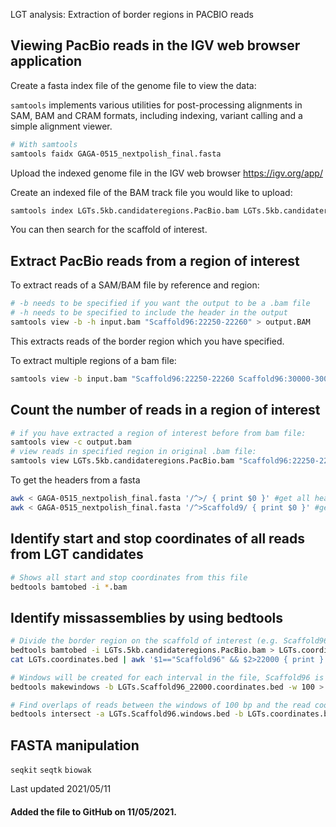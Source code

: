 LGT analysis: Extraction of border regions in PACBIO reads

## Viewing PacBio reads in the IGV web browser application

Create a fasta index file of the genome file to view the data:

`samtools` implements various utilities for post-processing alignments in SAM, BAM and CRAM formats, including indexing, variant calling and a simple alignment viewer.

```bash
# With samtools
samtools faidx GAGA-0515_nextpolish_final.fasta
```
Upload the indexed genome file in the IGV web browser
https://igv.org/app/

Create an indexed file of the BAM track file you would like to upload:
```bash
samtools index LGTs.5kb.candidateregions.PacBio.bam LGTs.5kb.candidateregions.PacBio.bai
```

You can then search for the scaffold of interest.

## Extract PacBio reads from a region of interest

To extract reads of a SAM/BAM file by reference and region:
```bash
# -b needs to be specified if you want the output to be a .bam file
# -h needs to be specified to include the header in the output
samtools view -b -h input.bam "Scaffold96:22250-22260" > output.BAM
```
This extracts reads of the border region which you have specified.

To extract multiple regions of a bam file:
```bash
samtools view -b input.bam "Scaffold96:22250-22260 Scaffold96:30000-30010 Scaffold96:40000-40010" > output.BAM
```

## Count the number of reads in a region of interest

```bash
# if you have extracted a region of interest before from bam file:
samtools view -c output.bam
# view reads in specified region in original .bam file:
samtools view LGTs.5kb.candidateregions.PacBio.bam "Scaffold96:22250-22260" | wc -l
```

To get the headers from a fasta
```bash
awk < GAGA-0515_nextpolish_final.fasta '/^>/ { print $0 }' #get all headers
awk < GAGA-0515_nextpolish_final.fasta '/^>Scaffold9/ { print $0 }' #get only headers starting with 9
```

## Identify start and stop coordinates of all reads from LGT candidates

```bash
# Shows all start and stop coordinates from this file
bedtools bamtobed -i *.bam
```
## Identify missassemblies by using bedtools
```bash
# Divide the border region on the scaffold of interest (e.g. Scaffold96) into windows, requires BED file
bedtools bamtobed -i LGTs.5kb.candidateregions.PacBio.bam > LGTs.coordinates.bed
cat LGTs.coordinates.bed | awk '$1=="Scaffold96" && $2>22000 { print }' > LGTs.Scaffold96_22000.coordinates.bed

# Windows will be created for each interval in the file, Scaffold96 is now divided into windows of 100 bp.
bedtools makewindows -b LGTs.Scaffold96_22000.coordinates.bed -w 100 > LGTs.Scaffold96_22000.windows.bed

# Find overlaps of reads between the windows of 100 bp and the read coordinates from LGTs.coordinates.bed
bedtools intersect -a LGTs.Scaffold96.windows.bed -b LGTs.coordinates.bed -f 1 -c
```

## FASTA manipulation
`seqkit`
`seqtk`
`biowak`

Last updated 2021/05/11
#### Added the file to GitHub on 11/05/2021. 
